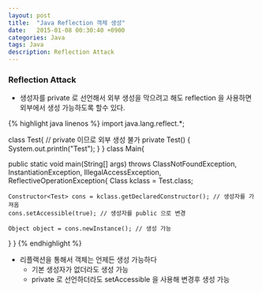 ```yaml
---
layout: post
title:  "Java Reflection 객체 생성"
date:   2015-01-08 00:30:40 +0900
categories: Java
tags: Java
description: Reflection Attack
---
```



### Reflection Attack
- 생성자를 private 로 선언해서 외부 생성을 막으려고 해도 reflection 을 사용하면 외부에서 생성 가능하도록 할수 있다.

{% highlight java linenos %}
import java.lang.reflect.*;

class Test{
    // private 이므로 외부 생성 불가
    private Test()
    {
      System.out.println("Test");
    }
}
class Main{

  public static void main(String[] args) throws ClassNotFoundException,
         InstantiationException, IllegalAccessException, ReflectiveOperationException{
    Class<Test> kclass = Test.class;

    Constructor<Test> cons = kclass.getDeclaredConstructor(); // 생성자를 가져옴
    cons.setAccessible(true); // 생성자를 public 으로 변경

    Object object = cons.newInstance(); // 생성 가능

  }
}
{% endhighlight %}
- 리플랙션을 통해서 객체는 언제든 생성 가능하다
  - 기본 생성자가 없더라도 생성 가능
  - private 로 선언하더라도 setAccessible 을 사용해 변경후 생성 가능

